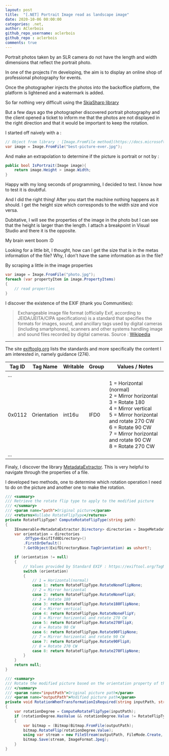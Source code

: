 ```yaml
---
layout: post
title:  "[.NET] Portrait Image read as landscape image"
date: 2020-10-06 00:00:00
categories: .net,
author: AClerbois
github_repo_username: aclerbois
github_repo : aclerbois
comments: true
---
```


Portrait photos taken by an SLR camera do not have the length and width dimensions that reflect the portrait photo.

<!-- more -->

In one of the projects I'm developing, the aim is to display an online shop of professional photography for events.

Once the photographer injects the photos into the backoffice platform, the platform is lightened and a watermark is added. 

So far nothing very difficult using the 
[SkiaSharp library](https://docs.microsoft.com/en-us/dotnet/api/skiasharp?view=skiasharp-1.68.2&WT.mc_id=WD-MVP-5001937)

But a few days ago the photographer discovered portrait photography and the client opened a ticket to inform me that the photos are not displayed in the right direction and that it would be important to keep the rotation.

I started off naively with a : 

```csharp
// Object from library : [Image.FromFile method](https://docs.microsoft.com/en-us/dotnet/api/system.drawing.image.fromfile?view=dotnet-plat-ext-3.1&WT.mc_id=WD-MVP-5001937)
var image = Image.FromFile("best-picture-ever.jpg");
```

And make an extrapolation to determine if the picture is portrait or not by : 


```csharp
public bool IsPortrait(Image image){
    return image.Height > image.Width;
}
```

Happy with my long seconds of programming, I decided to test. I know how to test it is doubtful.

And I did the right thing! After you start the machine nothing happens as it should. I get the height size which corresponds to the width size and vice versa.

Dubitative, I will see the properties of the image in the photo but I can see that the height is larger than the length. I attach a breakpoint in Visual Studio and there it is the opposite. 

My brain went boom :D

Looking for a little bit, I thought, how can I get the size that is in the metas information of the file? Why, I don't have the same information as in the file?

By scraping a little in the image properties 

```csharp
var image = Image.FromFile("photo.jpg");
foreach (var propertyItem in image.PropertyItems)
{
    // read properties
}
```

I discover the existence of the EXIF (thank you Communities): 

> Exchangeable image file format (officially Exif, according to JEIDA/JEITA/CIPA specifications) is a standard that specifies the formats for images, sound, and ancillary tags used by digital cameras (including smartphones), scanners and other systems handling image and sound files recorded by digital cameras.
Source : [Wikipedia](https://en.wikipedia.org/wiki/Exif)

---

The site [exiftoolg.org](https://exiftool.org/TagNames/EXIF.html) lists the standards and more specifically the content I am interested in, namely guidance (274).

| Tag ID | Tag Name | Writable | Group | Values / Notes |
|-------|-----------|----------|--------|----------------|
| ... | |  |  |  |
| 0x0112 | Orientation | int16u | IFD0  | 1 = Horizontal (normal) <br>2 = Mirror horizontal <br>3 = Rotate 180<br>4 = Mirror vertical<br>5 = Mirror horizontal and rotate 270 CW<br>6 = Rotate 90 CW<br>7 = Mirror horizontal and rotate 90 CW<br>8 = Rotate 270 CW |
| ... | |  |  |  |

Finaly, I discover the library [MetadataExtractor](https://www.nuget.org/packages/MetadataExtractor/?WT.mc_id=WD-MVP-500193). This is very helpful to navigate through the properties of a file. 

I developed two methods, one to determine which rotation operation I need to do on the picture and another one to make the rotation. 

```csharp
/// <summary>
/// Retrieve the rotate flip type to apply to the modified picture
/// </summary>
/// <param name="path">Original picture</param>
/// <returns>Nullabe RotateFlipType</returns>
private RotateFlipType? ComputeRotateFlipType(string path)
{
    IEnumerable<MetadataExtractor.Directory> directories = ImageMetadataReader.ReadMetadata(path);
    var orientation = directories
        .OfType<ExifIfd0Directory>()
        .FirstOrDefault()
        ?.GetObject(ExifDirectoryBase.TagOrientation) as ushort?;

    if (orientation != null)
    {
        // Values provided by Standard EXIF : https://exiftool.org/TagNames/EXIF.html
        switch (orientation)
        {
            // 1 = Horizontal(normal)
            case 1: return RotateFlipType.RotateNoneFlipNone;
            // 2 = Mirror horizontal
            case 2: return RotateFlipType.RotateNoneFlipX;
            // 3 = Rotate 180
            case 3: return RotateFlipType.Rotate180FlipNone;
            // 4 = Mirror vertical
            case 4: return RotateFlipType.RotateNoneFlipY;
            // 5 = Mirror horizontal and rotate 270 CW
            case 5: return RotateFlipType.Rotate270FlipX;
            // 6 = Rotate 90 CW
            case 6: return RotateFlipType.Rotate90FlipNone;
            // 7 = Mirror horizontal and rotate 90 CW
            case 7: return RotateFlipType.Rotate90FlipX;
            // 8 = Rotate 270 CW
            case 8: return RotateFlipType.Rotate270FlipNone;
        }
    }
    return null;
}

/// <summary>
/// Rotate the modified picture based on the orientation property of the original picture
/// </summary>
/// <param name="inputPath">Original picture path</param>
/// <param name="outputPath">Modified picture path</param>
private void RotationWhenTransformationIsRequired(string inputPath, string outputPath)
{
    var rotationDegree = ComputeRotateFlipType(inputPath);
    if (rotationDegree.HasValue && rotationDegree.Value != RotateFlipType.RotateNoneFlipNone)
    {
        var bitmap = (Bitmap)Bitmap.FromFile(outputPath);
        bitmap.RotateFlip(rotationDegree.Value);
        using var stream = new FileStream(outputPath, FileMode.Create, FileAccess.Write);
        bitmap.Save(stream, ImageFormat.Jpeg);
    }
}
```